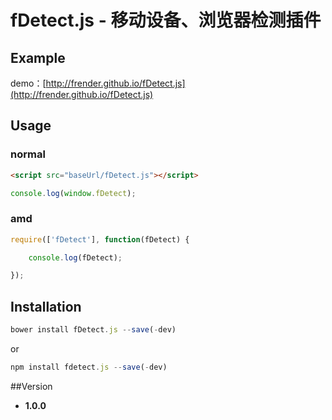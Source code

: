 # fDetect.js - 移动设备、浏览器检测插件

## Example
demo：[http://frender.github.io/fDetect.js](http://frender.github.io/fDetect.js)

## Usage

### normal
```html
<script src="baseUrl/fDetect.js"></script>
```
```javascript
console.log(window.fDetect);
```

### amd
```javascript
require(['fDetect'], function(fDetect) {

    console.log(fDetect);

});
```

## Installation
```javascript
bower install fDetect.js --save(-dev)
```
or
```javascript
npm install fdetect.js --save(-dev)
```

##Version
- **1.0.0**

